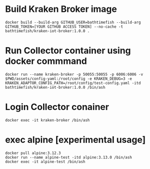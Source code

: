 # Build Kraken Broker image

```
docker build --build-arg GITHUB_USER=bathtimefish --build-arg GITHUB_TOKEN=[YOUR GITHUB ACCESS TOKEN] --no-cache -t bathtimefish/kraken-iot-broker:1.0.0 .
```

# Run Collector container using docker commmand

```
docker run --name kraken-broker -p 50055:50055 -p 6006:6006 -v $PWD/assets/config-yaml:/root/config -e KRAKEN_DEBUG=3 -e KRAKEN_ADAPTOR_CONFIG_PATH=/root/config/test-config.yaml -itd bathtimefish/kraken-iot-broker:1.0.0 /bin/ash
```

# Login Collector conainer

```
docker exec -it kraken-broker /bin/ash
```

# exec alpine [experimental usage] 

```
docker pull alpine:3.12.3
docker run --name alpine-test -itd alpine:3.13.0 /bin/ash
docker exec -it alpine-test /bin/ash
```
